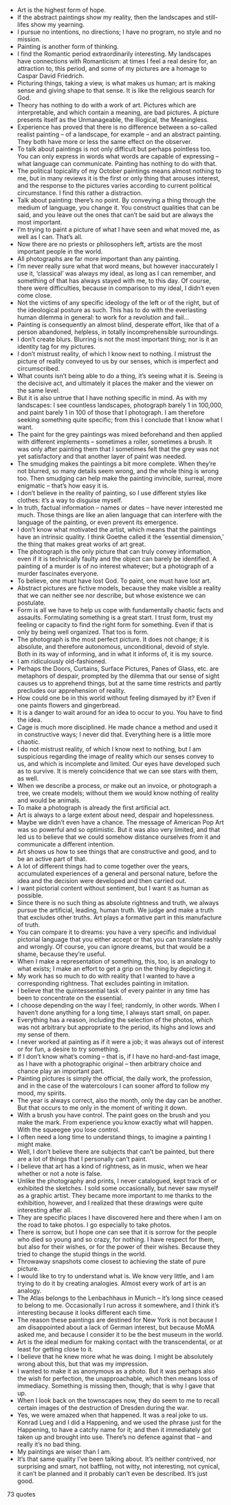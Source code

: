  - Art is the highest form of hope.
 - If the abstract paintings show my reality, then the landscapes and still-lifes show my yearning.
 - I pursue no intentions, no directions; I have no program, no style and no mission.
 - Painting is another form of thinking.
 - I find the Romantic period extraordinarily interesting. My landscapes have connections with Romanticism: at times I feel a real desire for, an attraction to, this period, and some of my pictures are a homage to Caspar David Friedrich.
 - Picturing things, taking a view, is what makes us human; art is making sense and giving shape to that sense. It is like the religious search for God.
 - Theory has nothing to do with a work of art. Pictures which are interpretable, and which contain a meaning, are bad pictures. A picture presents itself as the Unmanageable, the Illogical, the Meaningless.
 - Experience has proved that there is no difference between a so-called realist painting – of a landscape, for example – and an abstract painting. They both have more or less the same effect on the observer.
 - To talk about paintings is not only difficult but perhaps pointless too. You can only express in words what words are capable of expressing – what language can communicate. Painting has nothing to do with that.
 - The political topicality of my October paintings means almost nothing to me, but in many reviews it is the first or only thing that arouses interest, and the response to the pictures varies according to current political circumstance. I find this rather a distraction.
 - Talk about painting: there’s no point. By conveying a thing through the medium of language, you change it. You construct qualities that can be said, and you leave out the ones that can’t be said but are always the most important.
 - I’m trying to paint a picture of what I have seen and what moved me, as well as I can. That’s all.
 - Now there are no priests or philosophers left, artists are the most important people in the world.
 - All photographs are far more important than any painting.
 - I’m never really sure what that word means, but however inaccurately I use it, ‘classical’ was always my ideal, as long as I can remember, and something of that has always stayed with me, to this day. Of course, there were difficulties, because in comparison to my ideal, I didn’t even come close.
 - Not the victims of any specific ideology of the left or of the right, but of the ideological posture as such. This has to do with the everlasting human dilemma in general: to work for a revolution and fail...
 - Painting is consequently an almost blind, desperate effort, like that of a person abandoned, helpless, in totally incomprehensible surroundings.
 - I don’t create blurs. Blurring is not the most important thing; nor is it an identity tag for my pictures.
 - I don’t mistrust reality, of which I know next to nothing. I mistrust the picture of reality conveyed to us by our senses, which is imperfect and circumscribed.
 - What counts isn’t being able to do a thing, it’s seeing what it is. Seeing is the decisive act, and ultimately it places the maker and the viewer on the same level.
 - But it is also untrue that I have nothing specific in mind. As with my landscapes: I see countless landscapes, photograph barely 1 in 100,000, and paint barely 1 in 100 of those that I photograph. I am therefore seeking something quite specific; from this I conclude that I know what I want.
 - The paint for the grey paintings was mixed beforehand and then applied with different implements – sometimes a roller, sometimes a brush. It was only after painting them that I sometimes felt that the grey was not yet satisfactory and that another layer of paint was needed.
 - The smudging makes the paintings a bit more complete. When they’re not blurred, so many details seem wrong, and the whole thing is wrong too. Then smudging can help make the painting invincible, surreal, more enigmatic – that’s how easy it is.
 - I don’t believe in the reality of painting, so I use different styles like clothes: it’s a way to disguise myself.
 - In truth, factual information – names or dates – have never interested me much. Those things are like an alien language that can interfere with the language of the painting, or even prevent its emergence.
 - I don’t know what motivated the artist, which means that the paintings have an intrinsic quality. I think Goethe called it the ‘essential dimension,’ the thing that makes great works of art great.
 - The photograph is the only picture that can truly convey information, even if it is technically faulty and the object can barely be identified. A painting of a murder is of no interest whatever; but a photograph of a murder fascinates everyone.
 - To believe, one must have lost God. To paint, one must have lost art.
 - Abstract pictures are fictive models, because they make visible a reality that we can neither see nor describe, but whose existence we can postulate.
 - Form is all we have to help us cope with fundamentally chaotic facts and assaults. Formulating something is a great start. I trust form, trust my feeling or capacity to find the right form for something. Even if that is only by being well organized. That too is form.
 - The photograph is the most perfect picture. It does not change; it is absolute, and therefore autonomous, unconditional, devoid of style. Both in its way of informing, and in what it informs of, it is my source.
 - I am ridiculously old-fashioned.
 - Perhaps the Doors, Curtains, Surface Pictures, Panes of Glass, etc. are metaphors of despair, prompted by the dilemma that our sense of sight causes us to apprehend things, but at the same time restricts and partly precludes our apprehension of reality.
 - How could one be in this world without feeling dismayed by it? Even if one paints flowers and gingerbread.
 - It is a danger to wait around for an idea to occur to you. You have to find the idea.
 - Cage is much more disciplined. He made chance a method and used it in constructive ways; I never did that. Everything here is a little more chaotic.
 - I do not mistrust reality, of which I know next to nothing, but I am suspicious regarding the image of reality which our senses convey to us, and which is incomplete and limited. Our eyes have developed such as to survive. It is merely coincidence that we can see stars with them, as well.
 - When we describe a process, or make out an invoice, or photograph a tree, we create models; without them we would know nothing of reality and would be animals.
 - To make a photograph is already the first artificial act.
 - Art is always to a large extent about need, despair and hopelessness.
 - Maybe we didn’t even have a chance. The message of American Pop Art was so powerful and so optimistic. But it was also very limited, and that led us to believe that we could somehow distance ourselves from it and communicate a different intention.
 - Art shows us how to see things that are constructive and good, and to be an active part of that.
 - A lot of different things had to come together over the years, accumulated experiences of a general and personal nature, before the idea and the decision were developed and then carried out.
 - I want pictorial content without sentiment, but I want it as human as possible.
 - Since there is no such thing as absolute rightness and truth, we always pursue the artificial, leading, human truth. We judge and make a truth that excludes other truths. Art plays a formative part in this manufacture of truth.
 - You can compare it to dreams: you have a very specific and individual pictorial language that you either accept or that you can translate rashly and wrongly. Of course, you can ignore dreams, but that would be a shame, because they’re useful.
 - When I make a representation of something, this, too, is an analogy to what exists; I make an effort to get a grip on the thing by depicting it.
 - My work has so much to do with reality that I wanted to have a corresponding rightness. That excludes painting in imitation.
 - I believe that the quintessential task of every painter in any time has been to concentrate on the essential.
 - I choose depending on the way I feel; randomly, in other words. When I haven’t done anything for a long time, I always start small, on paper.
 - Everything has a reason, including the selection of the photos, which was not arbitrary but appropriate to the period, its highs and lows and my sense of them.
 - I never worked at painting as if it were a job; it was always out of interest or for fun, a desire to try something.
 - If I don’t know what’s coming – that is, if I have no hard-and-fast image, as I have with a photographic original – then arbitrary choice and chance play an important part.
 - Painting pictures is simply the official, the daily work, the profession, and in the case of the watercolours I can sooner afford to follow my mood, my spirits.
 - The year is always correct, also the month, only the day can be another. But that occurs to me only in the moment of writing it down.
 - With a brush you have control. The paint goes on the brush and you make the mark. From experience you know exactly what will happen. With the squeegee you lose control.
 - I often need a long time to understand things, to imagine a painting I might make.
 - Well, I don’t believe there are subjects that can’t be painted, but there are a lot of things that I personally can’t paint.
 - I believe that art has a kind of rightness, as in music, when we hear whether or not a note is false.
 - Unlike the photography and prints, I never catalogued, kept track of or exhibited the sketches. I sold some occasionally, but never saw myself as a graphic artist. They became more important to me thanks to the exhibition, however, and I realized that these drawings were quite interesting after all.
 - They are specific places I have discovered here and there when I am on the road to take photos. I go especially to take photos.
 - There is sorrow, but I hope one can see that it is sorrow for the people who died so young and so crazy, for nothing. I have respect for them, but also for their wishes, or for the power of their wishes. Because they tried to change the stupid things in the world.
 - Throwaway snapshots come closest to achieving the state of pure picture.
 - I would like to try to understand what is. We know very little, and I am trying to do it by creating analogies. Almost every work of art is an analogy.
 - The Atlas belongs to the Lenbachhaus in Munich – it’s long since ceased to belong to me. Occasionally I run across it somewhere, and I think it’s interesting because it looks different each time.
 - The reason these paintings are destined for New York is not because I am disappointed about a lack of German interest, but because MoMA asked me, and because I consider it to be the best museum in the world.
 - Art is the ideal medium for making contact with the transcendental, or at least for getting close to it.
 - I believe that he knew more what he was doing. I might be absolutely wrong about this, but that was my impression.
 - I wanted to make it as anonymous as a photo. But it was perhaps also the wish for perfection, the unapproachable, which then means loss of immediacy. Something is missing then, though; that is why I gave that up.
 - When I look back on the townscapes now, they do seem to me to recall certain images of the destruction of Dresden during the war.
 - Yes, we were amazed when that happened. It was a real joke to us. Konrad Lueg and I did a Happening, and we used the phrase just for the Happening, to have a catchy name for it; and then it immediately got taken up and brought into use. There’s no defence against that – and really it’s no bad thing.
 - My paintings are wiser than I am.
 - It’s that same quality I’ve been talking about. It’s neither contrived, nor surprising and smart, not baffling, not witty, not interesting, not cynical, it can’t be planned and it probably can’t even be described. It’s just good.

73 quotes